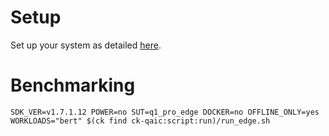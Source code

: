 # Setup
Set up your system as detailed [here](https://github.com/krai/ck-qaic/blob/main/script/setup.aedk/README.md).

# Benchmarking
```
SDK_VER=v1.7.1.12 POWER=no SUT=q1_pro_edge DOCKER=no OFFLINE_ONLY=yes WORKLOADS="bert" $(ck find ck-qaic:script:run)/run_edge.sh
```
